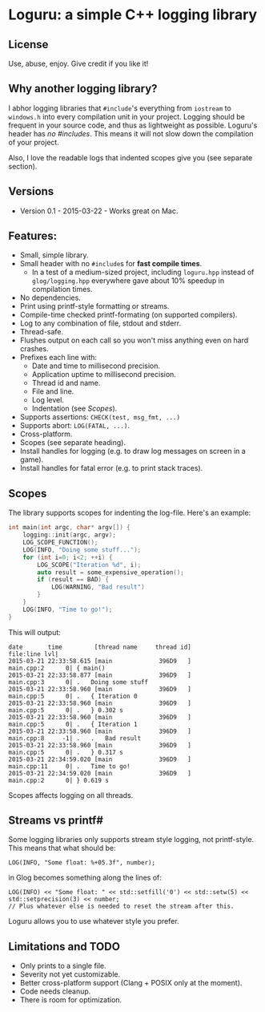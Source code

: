 # Loguru: a simple C++ logging library

## License
Use, abuse, enjoy. Give credit if you like it!

## Why another logging library?
I abhor logging libraries that `#include`'s everything from `iostream` to `windows.h` into every compilation unit in your project. Logging should be frequent in your source code, and thus as lightweight as possible. Loguru's header has *no #includes*. This means it will not slow down the compilation of your project.

Also, I love the readable logs that indented scopes give you (see separate section).

## Versions
* Version 0.1 - 2015-03-22 - Works great on Mac.

## Features:
* Small, simple library.
* Small header with no `#include`s for **fast compile times**.
  * In a test of a medium-sized project, including `loguru.hpp` instead of `glog/logging.hpp` everywhere gave about 10% speedup in compilation times.
* No dependencies.
* Print using printf-style formatting or streams.
* Compile-time checked printf-formating (on supported compilers).
* Log to any combination of file, stdout and stderr.
* Thread-safe.
* Flushes output on each call so you won't miss anything even on hard crashes.
* Prefixes each line with:
  * Date and time to millisecond precision.
  * Application uptime to millisecond precision.
  * Thread id and name.
  * File and line.
  * Log level.
  * Indentation (see *Scopes*).
* Supports assertions: `CHECK(test, msg_fmt, ...)`
* Supports abort: `LOG(FATAL, ...)`.
* Cross-platform.
* Scopes (see separate heading).
* Install handles for logging (e.g. to draw log messages on screen in a game).
* Install handles for fatal error (e.g. to print stack traces).



## Scopes
The library supports scopes for indenting the log-file. Here's an example:

``` C++
int main(int argc, char* argv[]) {
	logging::init(argc, argv);
	LOG_SCOPE_FUNCTION();
	LOG(INFO, "Doing some stuff...");
	for (int i=0; i<2; ++i) {
		LOG_SCOPE("Iteration %d", i);
		auto result = some_expensive_operation();
		if (result == BAD) {
			LOG(WARNING, "Bad result")
		}
	}
	LOG(INFO, "Time to go!");
}
```

This will output:

```
date       time         [thread name     thread id]                 file:line lvl|
2015-03-21 22:33:58.615 [main             396D9   ]             main.cpp:2      0| { main()
2015-03-21 22:33:58.877 [main             396D9   ]             main.cpp:3      0| .   Doing some stuff
2015-03-21 22:33:58.960 [main             396D9   ]             main.cpp:5      0| .   { Iteration 0
2015-03-21 22:33:58.960 [main             396D9   ]             main.cpp:5      0| .   } 0.302 s
2015-03-21 22:33:58.960 [main             396D9   ]             main.cpp:5      0| .   { Iteration 1
2015-03-21 22:33:58.960 [main             396D9   ]             main.cpp:8     -1| .   .   Bad result
2015-03-21 22:33:58.960 [main             396D9   ]             main.cpp:5      0| .   } 0.317 s
2015-03-21 22:34:59.020 [main             396D9   ]             main.cpp:11     0| .   Time to go!
2015-03-21 22:34:59.020 [main             396D9   ]             main.cpp:2      0| } 0.619 s
```

Scopes affects logging on all threads.



## Streams vs printf#
Some logging libraries only supports stream style logging, not printf-style. This means that what should be:

```
LOG(INFO, "Some float: %+05.3f", number);
```

in Glog becomes something along the lines of:

```
LOG(INFO) << "Some float: " << std::setfill('0') << std::setw(5) << std::setprecision(3) << number;
// Plus whatever else is needed to reset the stream after this.
```

Loguru allows you to use whatever style you prefer.


## Limitations and TODO
* Only prints to a single file.
* Severity not yet customizable.
* Better cross-platform support (Clang + POSIX only at the moment).
* Code needs cleanup.
* There is room for optimization.
